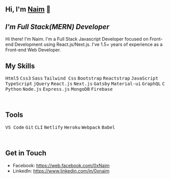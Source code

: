 ## **Hi, I'm [Naim][facebook]** :wave:
## ***I'm Full Stack(MERN) Developer***

<p>
Hi there! I'm Naim. I'm a Full Stack Javascript Developer focused on Front-end Development using React.js/Next.js. I've 1.5+ years of experience as a Front-end Web Developer.
</p>

## **My Skills**
<kbd>Html5</kbd> <kbd>Css3</kbd> <kbd>Sass</kbd> <kbd>Tailwind Css</kbd> <kbd>Bootstrap</kbd> <kbd>Reactstrap</kbd> <kbd>JavaScript</kbd> <kbd>TypeScript</kbd> <kbd>jQuery</kbd> <kbd>React.js</kbd> <kbd>Next.js</kbd> <kbd>Gatsby</kbd> <kbd>Material-ui</kbd> <kbd>GraphQL</kbd> <kbd>C</kbd> <kbd>Python</kbd> <kbd>Node.js</kbd> <kbd>Express.js</kbd> <kbd>MongoDB</kbd> <kbd>Firebase</kbd>

<br/>

## **Tools**
<kbd>VS Code</kbd> <kbd>Git</kbd> <kbd>CLI</kbd> <kbd>Netlify</kbd>  <kbd>Heroku</kbd> <kbd>Webpack</kbd> <kbd>Babel</kbd>

<br/>

## **Get in Touch**
- Facebook: https://web.facebook.com/0xNaim
- LinkedIn: https://www.linkedin.com/in/0xnaim

[facebook]: https://web.facebook.com/0xNaim 'Facebook'
[github]: https://github.com/0xNaim 'Github'
[linkedin]: https://www.linkedin.com/in/0xnaim 'LinkedIn'
